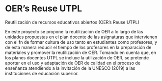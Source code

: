 OER’s Reuse UTPL
============================

Reutilización de recursos educativos abiertos (OER’s Reuse UTPL)

En este proyecto se propone la reutilización de OER a lo largo de las unidades propuestas en el
plan docente de las asignaturas que intervienen con el fn de formar cultura de uso tanto en
estudiantes como profesores, y de esta manera reducir el tiempo de los profesores en la
preparación de materiales y promover la reutilización de OER. Tomando en cuenta que, en los
planes docentes UTPL se incluye la utilización de OER, se pretende aportar en el uso y
adaptación de OER de calidad en el proceso de enseñanza atendiendo a la invitación de la
UNESCO (2019) a las instituciones de educación superior.
